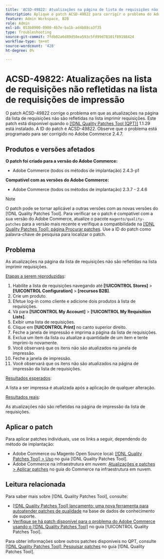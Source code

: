 ```yaml
---
title: 'ACSD-49822: Atualizações na página de lista de requisições não refletidas na lista de requisições de impressão'
description: Aplique o patch ACSD-49822 para corrigir o problema do Adobe Commerce em que as atualizações na página de lista de requisições não são refletidas na lista imprimir requisições.
feature: Admin Workspace, B2B
role: Admin
exl-id: 053b8900-0900-4b7e-ba1b-ad4b88ca3f35
type: Troubleshooting
source-git-commit: 7fdb02a6d89d50ea593c5fd99d78101f89198424
workflow-type: tm+mt
source-wordcount: '428'
ht-degree: 0%

---
```


# ACSD-49822: Atualizações na lista de requisições não refletidas na lista de requisições de impressão

O patch ACSD-49822 corrige o problema em que as atualizações na página da lista de requisições não são refletidas na lista imprimir requisições. Este patch está disponível quando o [[!DNL Quality Patches Tool (QPT)]](https://experienceleague.adobe.com/en/docs/commerce-operations/tools/quality-patches-tool/quality-patches-tool-to-self-serve-quality-patches) 1.1.29 está instalado. A ID do patch é ACSD-49822. Observe que o problema está programado para ser corrigido no Adobe Commerce 2.4.7.

## Produtos e versões afetados

**O patch foi criado para a versão do Adobe Commerce:**

* Adobe Commerce (todos os métodos de implantação) 2.4.3-p1

**Compatível com as versões do Adobe Commerce:**

* Adobe Commerce (todos os métodos de implantação) 2.3.7 - 2.4.6

>[!NOTE]
>
>O patch pode se tornar aplicável a outras versões com as novas versões do [!DNL Quality Patches Tool]. Para verificar se o patch é compatível com a sua versão do Adobe Commerce, atualize o pacote `magento/quality-patches` para a versão mais recente e verifique a compatibilidade na [[!DNL Quality Patches Tool]: página Procurar patches](https://experienceleague.adobe.com/tools/commerce-quality-patches/index.html). Use a ID do patch como palavra-chave de pesquisa para localizar o patch.

## Problema

As atualizações na página da lista de requisições não são refletidas na lista imprimir requisições.

<u>Etapas a serem reproduzidas</u>:

1. Habilite a lista de requisições navegando até **[!UICONTROL Stores]** > **[!UICONTROL Configuration]** > **[recursos B2B]**.
1. Crie um produto.
1. Efetue log-in como cliente e adicione dois produtos à lista de requisições.
1. Vá para **[!UICONTROL My Account]** > **[!UICONTROL My Requisition Lists]**.
1. Exibir uma lista de requisições.
1. Clique em **[!UICONTROL Print]** no canto superior direito.
1. Feche a janela de impressão e imprima a página da lista de requisições.
1. Exclua um item da lista ou atualize a quantidade de um item e tente imprimi-lo novamente.
1. Você observará que os itens não são atualizados na janela de impressão.
1. Feche a janela de impressão.
1. Você observará que os itens não são atualizados na página de impressão da lista de requisições.

<u>Resultados esperados</u>:

A lista a ser impressa é atualizada após a aplicação de qualquer alteração.

<u>Resultados reais</u>:

As atualizações não são refletidas na página de impressão da lista de requisições.

## Aplicar o patch

Para aplicar patches individuais, use os links a seguir, dependendo do método de implantação:

* Adobe Commerce ou Magento Open Source local: [[!DNL Quality Patches Tool] > Uso](/help/tools/quality-patches-tool/usage.md) no guia [!DNL Quality Patches Tool].
* Adobe Commerce na infraestrutura em nuvem: [Atualizações e patches > Aplicar patches](https://experienceleague.adobe.com/docs/commerce-cloud-service/user-guide/develop/upgrade/apply-patches.html) no guia do Commerce na infraestrutura em nuvem.

## Leitura relacionada

Para saber mais sobre [!DNL Quality Patches Tool], consulte:

* [[!DNL Quality Patches Tool] lançamento: uma nova ferramenta para autoatender patches de qualidade](https://experienceleague.adobe.com/en/docs/commerce-operations/tools/quality-patches-tool/quality-patches-tool-to-self-serve-quality-patches) na base de dados de conhecimento de suporte.
* [Verifique se há patch disponível para o problema do Adobe Commerce usando o  [!DNL Quality Patches Tool]](/help/tools/quality-patches-tool/patches-available-in-qpt/check-patch-for-magento-issue-with-magento-quality-patches.md) no guia [!UICONTROL Quality Patches Tool].


Para obter informações sobre outros patches disponíveis no QPT, consulte [[!DNL Quality Patches Tool]: Pesquisar patches](https://experienceleague.adobe.com/tools/commerce-quality-patches/index.html) no guia [!DNL Quality Patches Tool].
